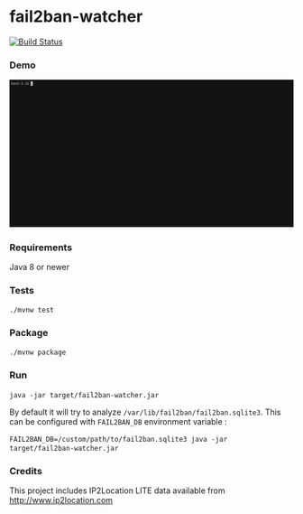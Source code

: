 fail2ban-watcher
===========

[![Build Status](https://travis-ci.org/romibuzi/fail2ban-watcher.svg?branch=master)](https://travis-ci.org/romibuzi/fail2ban-watcher)

### Demo

![demo](demo.gif)

### Requirements

Java 8 or newer

### Tests

```
./mvnw test
```

### Package

```
./mvnw package
```

### Run

```
java -jar target/fail2ban-watcher.jar
```

By default it will try to analyze `/var/lib/fail2ban/fail2ban.sqlite3`.
This can be configured with `FAIL2BAN_DB` environment variable :

```
FAIL2BAN_DB=/custom/path/to/fail2ban.sqlite3 java -jar target/fail2ban-watcher.jar
```

### Credits

This project includes IP2Location LITE data available from http://www.ip2location.com
